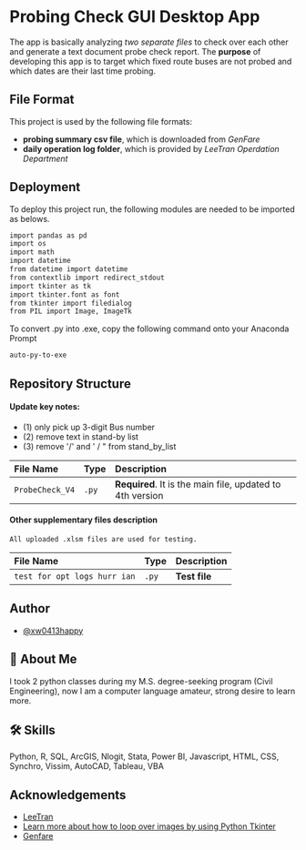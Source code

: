
# Probing Check GUI Desktop App

The app is basically analyzing *two separate files* to check over each other and generate a text document probe check report. 
The **purpose** of developing this app is to target which fixed route buses are not probed and which dates are their last time probing.



## File Format

This project is used by the following file formats:

- **probing summary csv file**, which is downloaded from *GenFare*
- **daily operation log folder**, which is provided by *LeeTran Operdation Department*


## Deployment

To deploy this project run, the following modules are needed to be imported as belows.

```bash
import pandas as pd
import os
import math
import datetime
from datetime import datetime
from contextlib import redirect_stdout
import tkinter as tk
import tkinter.font as font
from tkinter import filedialog
from PIL import Image, ImageTk
```

To convert .py into .exe, copy the following command onto your Anaconda Prompt
```bash
auto-py-to-exe
```



## Repository Structure

#### Update key notes:


- (1) only pick up 3-digit Bus number
- (2) remove text in stand-by list 
- (3) remove '/' and ' / " from stand_by_list


| File Name | Type     | Description                |
| :-------- | :------- | :------------------------- |
| `ProbeCheck_V4` | `.py` | **Required**. It is the main file, updated to 4th version |

#### Other supplementary files description

```http
All uploaded .xlsm files are used for testing.
```

| File Name | Type     | Description                       |
| :-------- | :------- | :-------------------------------- |
| `test for opt logs hurr ian`      | `.py` | **Test file** |




## Author

- [@xw0413happy](https://github.com/xw0413happy)


## 🚀 About Me
I took 2 python classes during my M.S. degree-seeking program (Civil Engineering), now I am a computer language amateur, strong desire to learn more.


## 🛠 Skills
Python, R, SQL, ArcGIS, Nlogit, Stata, Power BI, Javascript, HTML, CSS, Synchro, Vissim, AutoCAD, Tableau, VBA


## Acknowledgements

 - [LeeTran](https://www.leegov.com/leetran/how-to-ride/maps-schedules)
 - [Learn more about how to loop over images by using Python Tkinter](https://www.youtube.com/watch?v=NoTM8JciWaQ&t=565s)
 - [Genfare](https://www.genfare.com/products/)

